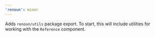 ```yaml
---
'renoun': minor
---
```


Adds `renoun/utils` package export. To start, this will include utilities for working with the `Reference` component.
